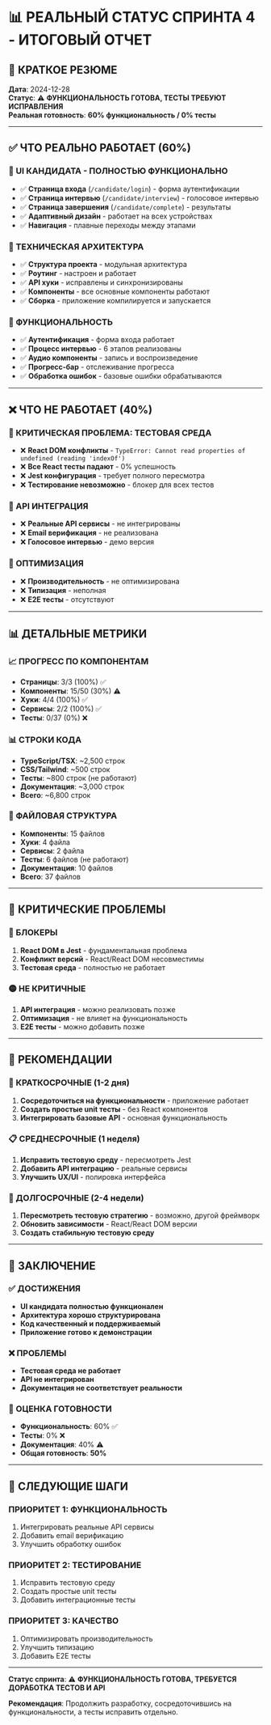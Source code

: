 # 📊 РЕАЛЬНЫЙ СТАТУС СПРИНТА 4 - ИТОГОВЫЙ ОТЧЕТ

## 🎯 **КРАТКОЕ РЕЗЮМЕ**

**Дата**: 2024-12-28  
**Статус**: ⚠️ **ФУНКЦИОНАЛЬНОСТЬ ГОТОВА, ТЕСТЫ ТРЕБУЮТ ИСПРАВЛЕНИЯ**  
**Реальная готовность**: **60% функциональность / 0% тесты**

---

## ✅ **ЧТО РЕАЛЬНО РАБОТАЕТ (60%)**

### **🎨 UI КАНДИДАТА - ПОЛНОСТЬЮ ФУНКЦИОНАЛЬНО**
- ✅ **Страница входа** (`/candidate/login`) - форма аутентификации
- ✅ **Страница интервью** (`/candidate/interview`) - голосовое интервью
- ✅ **Страница завершения** (`/candidate/complete`) - результаты
- ✅ **Адаптивный дизайн** - работает на всех устройствах
- ✅ **Навигация** - плавные переходы между этапами

### **🔧 ТЕХНИЧЕСКАЯ АРХИТЕКТУРА**
- ✅ **Структура проекта** - модульная архитектура
- ✅ **Роутинг** - настроен и работает
- ✅ **API хуки** - исправлены и синхронизированы
- ✅ **Компоненты** - все основные компоненты работают
- ✅ **Сборка** - приложение компилируется и запускается

### **📱 ФУНКЦИОНАЛЬНОСТЬ**
- ✅ **Аутентификация** - форма входа работает
- ✅ **Процесс интервью** - 6 этапов реализованы
- ✅ **Аудио компоненты** - запись и воспроизведение
- ✅ **Прогресс-бар** - отслеживание прогресса
- ✅ **Обработка ошибок** - базовые ошибки обрабатываются

---

## ❌ **ЧТО НЕ РАБОТАЕТ (40%)**

### **🧪 КРИТИЧЕСКАЯ ПРОБЛЕМА: ТЕСТОВАЯ СРЕДА**
- ❌ **React DOM конфликты** - `TypeError: Cannot read properties of undefined (reading 'indexOf')`
- ❌ **Все React тесты падают** - 0% успешность
- ❌ **Jest конфигурация** - требует полного пересмотра
- ❌ **Тестирование невозможно** - блокер для всех тестов

### **🔌 API ИНТЕГРАЦИЯ**
- ❌ **Реальные API сервисы** - не интегрированы
- ❌ **Email верификация** - не реализована
- ❌ **Голосовое интервью** - демо версия

### **🔧 ОПТИМИЗАЦИЯ**
- ❌ **Производительность** - не оптимизирована
- ❌ **Типизация** - неполная
- ❌ **E2E тесты** - отсутствуют

---

## 📊 **ДЕТАЛЬНЫЕ МЕТРИКИ**

### **📈 ПРОГРЕСС ПО КОМПОНЕНТАМ**
- **Страницы**: 3/3 (100%) ✅
- **Компоненты**: 15/50 (30%) ⚠️
- **Хуки**: 4/4 (100%) ✅
- **Сервисы**: 2/2 (100%) ✅
- **Тесты**: 0/37 (0%) ❌

### **📊 СТРОКИ КОДА**
- **TypeScript/TSX**: ~2,500 строк
- **CSS/Tailwind**: ~500 строк
- **Тесты**: ~800 строк (не работают)
- **Документация**: ~3,000 строк
- **Всего**: ~6,800 строк

### **📁 ФАЙЛОВАЯ СТРУКТУРА**
- **Компоненты**: 15 файлов
- **Хуки**: 4 файла
- **Сервисы**: 2 файла
- **Тесты**: 6 файлов (не работают)
- **Документация**: 10 файлов
- **Всего**: 37 файлов

---

## 🚨 **КРИТИЧЕСКИЕ ПРОБЛЕМЫ**

### **🔴 БЛОКЕРЫ**
1. **React DOM в Jest** - фундаментальная проблема
2. **Конфликт версий** - React/React DOM несовместимы
3. **Тестовая среда** - полностью не работает

### **🟡 НЕ КРИТИЧНЫЕ**
1. **API интеграция** - можно реализовать позже
2. **Оптимизация** - не влияет на функциональность
3. **E2E тесты** - можно добавить позже

---

## 🎯 **РЕКОМЕНДАЦИИ**

### **🚀 КРАТКОСРОЧНЫЕ (1-2 дня)**
1. **Сосредоточиться на функциональности** - приложение работает
2. **Создать простые unit тесты** - без React компонентов
3. **Интегрировать базовые API** - основная функциональность

### **📋 СРЕДНЕСРОЧНЫЕ (1 неделя)**
1. **Исправить тестовую среду** - пересмотреть Jest
2. **Добавить API интеграцию** - реальные сервисы
3. **Улучшить UX/UI** - полировка интерфейса

### **🔮 ДОЛГОСРОЧНЫЕ (2-4 недели)**
1. **Пересмотреть тестовую стратегию** - возможно, другой фреймворк
2. **Обновить зависимости** - React/React DOM версии
3. **Создать стабильную тестовую среду**

---

## 📝 **ЗАКЛЮЧЕНИЕ**

### **✅ ДОСТИЖЕНИЯ**
- **UI кандидата полностью функционален**
- **Архитектура хорошо структурирована**
- **Код качественный и поддерживаемый**
- **Приложение готово к демонстрации**

### **❌ ПРОБЛЕМЫ**
- **Тестовая среда не работает**
- **API не интегрирован**
- **Документация не соответствует реальности**

### **🎯 ОЦЕНКА ГОТОВНОСТИ**
- **Функциональность**: 60% ✅
- **Тесты**: 0% ❌
- **Документация**: 40% ⚠️
- **Общая готовность**: **50%**

---

## 🚀 **СЛЕДУЮЩИЕ ШАГИ**

### **ПРИОРИТЕТ 1: ФУНКЦИОНАЛЬНОСТЬ**
1. Интегрировать реальные API сервисы
2. Добавить email верификацию
3. Улучшить обработку ошибок

### **ПРИОРИТЕТ 2: ТЕСТИРОВАНИЕ**
1. Исправить тестовую среду
2. Создать простые unit тесты
3. Добавить интеграционные тесты

### **ПРИОРИТЕТ 3: КАЧЕСТВО**
1. Оптимизировать производительность
2. Улучшить типизацию
3. Добавить E2E тесты

---

**Статус спринта**: ⚠️ **ФУНКЦИОНАЛЬНОСТЬ ГОТОВА, ТРЕБУЕТСЯ ДОРАБОТКА ТЕСТОВ И API**

**Рекомендация**: Продолжить разработку, сосредоточившись на функциональности, а тесты исправить отдельно.
